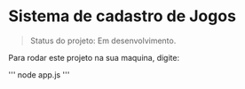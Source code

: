 <h1>Sistema de cadastro de Jogos</h1>

> Status do projeto: Em desenvolvimento.

Para rodar este projeto na sua maquina, digite:

'''
node app.js
'''
